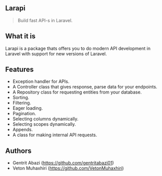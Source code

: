 ## Larapi

> Build fast API-s in Laravel.

## What it is

Larapi is a package thats offers you to do modern API development in Laravel with support for new versions of Laravel.

## Features

- Exception handler for APIs.
- A Controller class that gives response, parse data for your endpoints.
- A Repository class for requesting entities from your database.
- Sorting.
- Filtering.
- Eager loading.
- Pagination.
- Selecting columns dynamically.
- Selecting scopes dynamically.
- Appends.
- A class for making internal API requests.

## Authors

- Gentrit Abazi (https://github.com/gentritabazi01)
- Veton Muhaxhiri (https://github.com/VetonMuhaxhiri)